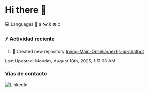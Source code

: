 # Hi there 👋

:computer: Languages
:pencil: a
:eyeglasses: b
:oncoming_automobile: c

### :zap: Actividad reciente
<!--RECENT_ACTIVITY:start-->
1. 📔 Created new repository [Irving-Main-Ophelia/nextjs-ai-chatbot](https://github.com/Irving-Main-Ophelia/nextjs-ai-chatbot)<br>
<!--RECENT_ACTIVITY:end-->
<!--RECENT_ACTIVITY:last_update-->
Last Updated: Monday, August 18th, 2025, 1:51:36 AM
<!--RECENT_ACTIVITY:last_update_end-->

### Vías de contacto

![LinkedIn](https://www.linkedin.com/in/irving-hernández-226846205/)
